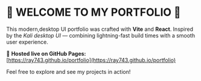 # 🚀 **WELCOME TO MY PORTFOLIO** 🚀



This modern,desktop UI portfolio was crafted with **Vite** and **React**. Inspired by the *Kali desktop UI* — combining lightning-fast build times with a smooth user experience.

🚀 **Hosted live on GitHub Pages:**  
[https://ray743.github.io/portfolio](https://ray743.github.io/portfolio)

Feel free to explore and see my projects in action!
